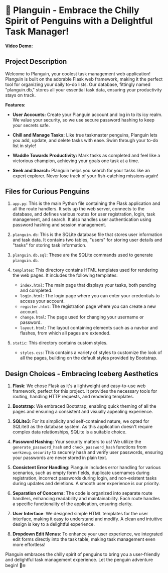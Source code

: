 # 🐧 Planguin - Embrace the Chilly Spirit of Penguins with a Delightful Task Manager!

#### Video Demo: <URL HERE>

## Project Description

Welcome to Planguin, your coolest task management web application! Planguin is built on the adorable Flask web framework, making it the perfect tool for organizing your daily to-do lists. Our database, fittingly named "planguin.db," stores all your essential task data, ensuring your productivity stays on track.

**Features:**

- **User Accounts:** Create your Planguin account and log in to its icy realm. We value your security, so we use secure password hashing to keep your secrets safe.

- **Chill and Manage Tasks:** Like true taskmaster penguins, Planguin lets you add, update, and delete tasks with ease. Swim through your to-do list in style!

- **Waddle Towards Productivity:** Mark tasks as completed and feel like a victorious champion, achieving your goals one task at a time.

- **Seek and Search:** Planguin helps you search for your tasks like an expert explorer. Never lose track of your fish-catching missions again!

## Files for Curious Penguins

1. `app.py`: This is the main Python file containing the Flask application and all the route handlers. It sets up the web server, connects to the database, and defines various routes for user registration, login, task management, and search. It also handles user authentication using password hashing and session management.

2. `planguin.db`: This is the SQLite database file that stores user information and task data. It contains two tables, "users" for storing user details and "tasks" for storing task information.

3. `planguin.db.sql`: These are the SQLite commands used to generate `planguin.db`.

4. `templates`: This directory contains HTML templates used for rendering the web pages. It includes the following templates:
   - `index.html`: The main page that displays your tasks, both pending and completed.
   - `login.html`: The login page where you can enter your credentials to access your account.
   - `register.html`: The registration page where you can create a new account.
   - `change.html`: The page used for changing your username or password.
   - `layout.html`: The layout containing elements such as a navbar and flashes, from which all pages are extended.

5. `static`: This directory contains custom styles.
   - `styles.css`: This contains a variety of styles to customize the look of all the pages, building on the default styles provided by Bootstrap.

## Design Choices - Embracing Iceberg Aesthetics

1. **Flask**: We chose Flask as it's a lightweight and easy-to-use web framework, perfect for this project. It provides the necessary tools for routing, handling HTTP requests, and rendering templates.

2. **Bootstrap**: We embraced Bootstrap, enabling quick theming of all the pages and ensuring a consistent and visually appealing experience.

3. **SQLite3**: For its simplicity and self-contained nature, we opted for SQLite3 as the database system. As this application doesn't require complex data relationships, SQLite is a suitable choice.

4. **Password Hashing**: Your security matters to us! We utilize the `generate_password_hash` and `check_password_hash` functions from `werkzeug.security` to securely hash and verify user passwords, ensuring your passwords are never stored in plain text.

5. **Consistent Error Handling**: Planguin includes error handling for various scenarios, such as empty form fields, duplicate usernames during registration, incorrect passwords during login, and non-existent tasks during updates and deletions. A smooth user experience is our priority.

6. **Separation of Concerns**: The code is organized into separate route handlers, enhancing readability and maintainability. Each route handles a specific functionality of the application, ensuring clarity.

7. **User Interface**: We designed simple HTML templates for the user interface, making it easy to understand and modify. A clean and intuitive design is key to a delightful experience.

8. **Dropdown Edit Menus**: To enhance your user experience, we integrated edit forms directly into the task table, making task management even more effortless!

Planguin embraces the chilly spirit of penguins to bring you a user-friendly and delightful task management experience. Let the penguin adventure begin! 🐧❄️
